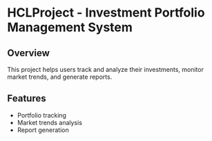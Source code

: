 # HCLProject - Investment Portfolio Management System

## Overview
This project helps users track and analyze their investments, monitor market trends, and generate reports.

## Features
- Portfolio tracking
- Market trends analysis
- Report generation
